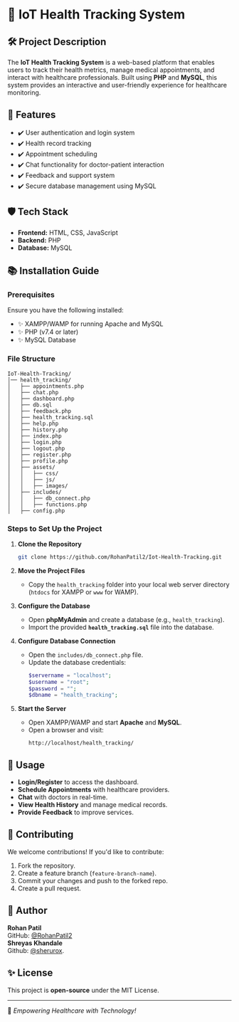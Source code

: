 # 🏥 IoT Health Tracking System

## 🛠️ Project Description
The **IoT Health Tracking System** is a web-based platform that enables users to track their health metrics, manage medical appointments, and interact with healthcare professionals. Built using **PHP** and **MySQL**, this system provides an interactive and user-friendly experience for healthcare monitoring.

## 📝 Features
- ✔️ User authentication and login system
- ✔️ Health record tracking
- ✔️ Appointment scheduling
- ✔️ Chat functionality for doctor-patient interaction
- ✔️ Feedback and support system
- ✔️ Secure database management using MySQL

## 🛡️ Tech Stack
- **Frontend:** HTML, CSS, JavaScript
- **Backend:** PHP
- **Database:** MySQL

## 📚 Installation Guide

### Prerequisites
Ensure you have the following installed:
- ✨ XAMPP/WAMP for running Apache and MySQL
- ✨ PHP (v7.4 or later)
- ✨ MySQL Database

### File Structure
```
IoT-Health-Tracking/
│── health_tracking/
│   ├── appointments.php
│   ├── chat.php
│   ├── dashboard.php
│   ├── db.sql
│   ├── feedback.php
│   ├── health_tracking.sql
│   ├── help.php
│   ├── history.php
│   ├── index.php
│   ├── login.php
│   ├── logout.php
│   ├── register.php
│   ├── profile.php
│   ├── assets/
│   │   ├── css/
│   │   ├── js/
│   │   ├── images/
│   ├── includes/
│   │   ├── db_connect.php
│   │   ├── functions.php
│   ├── config.php
```

### Steps to Set Up the Project
1. **Clone the Repository**
   ```sh
   git clone https://github.com/RohanPatil2/Iot-Health-Tracking.git
   ```
2. **Move the Project Files**
   - Copy the `health_tracking` folder into your local web server directory (`htdocs` for XAMPP or `www` for WAMP).
   
3. **Configure the Database**
   - Open **phpMyAdmin** and create a database (e.g., `health_tracking`).
   - Import the provided **`health_tracking.sql`** file into the database.

4. **Configure Database Connection**
   - Open the `includes/db_connect.php` file.
   - Update the database credentials:
     ```php
     $servername = "localhost";
     $username = "root";
     $password = "";
     $dbname = "health_tracking";
     ```

5. **Start the Server**
   - Open XAMPP/WAMP and start **Apache** and **MySQL**.
   - Open a browser and visit:
     ```
     http://localhost/health_tracking/
     ```

## 🔧 Usage
- **Login/Register** to access the dashboard.
- **Schedule Appointments** with healthcare providers.
- **Chat** with doctors in real-time.
- **View Health History** and manage medical records.
- **Provide Feedback** to improve services.

## 🌟 Contributing
We welcome contributions! If you'd like to contribute:
1. Fork the repository.
2. Create a feature branch (`feature-branch-name`).
3. Commit your changes and push to the forked repo.
4. Create a pull request.

## 👤 Author
**Rohan Patil** <br> 
GitHub: [@RohanPatil2](https://github.com/RohanPatil2)<br>
**Shreyas Khandale**<br>
Github: [@sherurox](https://github.com/sherurox).<br>

## ✨ License
This project is **open-source** under the MIT License.

---

🌟 *Empowering Healthcare with Technology!*
